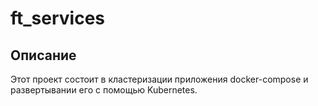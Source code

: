 # ft_services

## Описание

Этот проект состоит в кластеризации приложения docker-compose и развертывании его с помощью Kubernetes.
